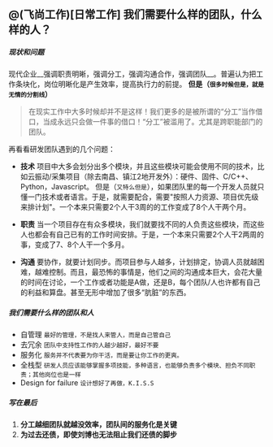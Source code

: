 @(飞尚工作)[日常工作]
我们需要什么样的团队，什么样的人？
---

##### 现状和问题
现代企业__强调职责明晰，强调分工，强调沟通合作，强调团队__。普遍认为把工作条块化，岗位明晰化是产生效率，提高执行力的前提。
__但是（`很多时候但是，就是无情的分割线`）__
> 在现实工作中大多时候却并不是这样！我们更多的是被所谓的“分工”当作借口，当成永远只会做一件事的借口！“分工”被滥用了。尤其是跨职能部门的团队。


再看看研发团队遇到的几个问题：
* __技术__
项目中大多会划分出多个模块，并且这些模块可能会使用不同的技术，比如云振动/采集项目（除去南昌、镇江2地开发外）：硬件、固件、C/C++、Python，Javascript。
但是（`又特么但是`），如果团队里的每一个开发人员就只懂一门技术或者语言。于是，就需要配合，需要"按照人力资源、项目优先级来排计划"。一个本来只需要2个人干3周的的工作变成了8个人干两个月。

* __职责__
当一个项目存在有众多模块，我们就要找不同的人负责这些模块，而这些人也都会有自己已有的工作时间安排。于是，一个本来只需要2个人干2两周的事，变成了7、8个人干一个多月。

* __沟通__
要协作，就要计划同步。而项目参与人越多，计划排定，协调人员就越困难，越难控制。而且，最恐怖的事情是，他们之间的沟通成本巨大，会花大量的时间在讨论，一个工作或者功能是A做，还是B，每个团队/人也许都有自己的利益和算盘。甚至无形中增加了很多“肮脏”的东西。

##### 我们需要什么样的团队和人
* 自管理
`最好的管理，不是找人来管人，而是自己管自己`
* 去冗余
`团队中支持性工作的人越少越好，最好不要`
* 服务化
`服务并不代表要为你干活，而是要让你工作的更爽。`
* 全栈型
`研发人员应该能够掌握多项技能，多种语言，也能够负责多个模块、担负不同职责；其他岗位也是一样`
* Design for failure
`设计想好了再做，K.I.S.S`

##### 写在最后
1. __分工越细团队就越没效率，团队间的服务化是关键__
2. __为过去还债，即使刘博也无法阻止我们还债的脚步__